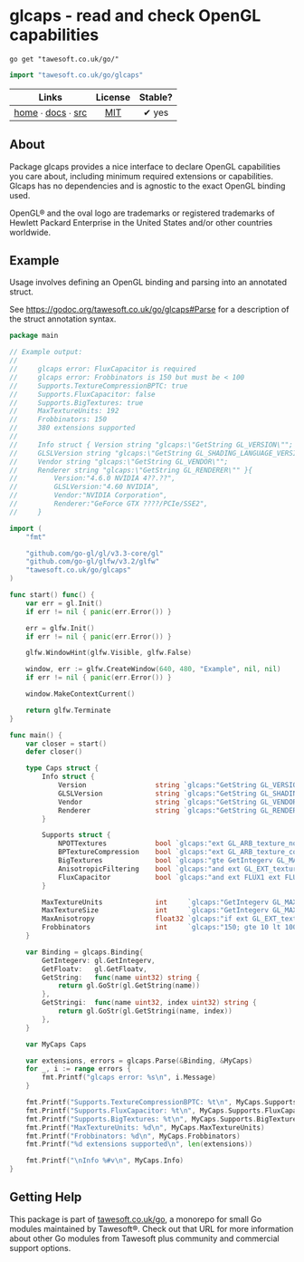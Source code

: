 # glcaps - read and check OpenGL capabilities

```shell script
go get "tawesoft.co.uk/go/"
```

```go
import "tawesoft.co.uk/go/glcaps"
```

|  Links  | License | Stable? |
|:-------:|:-------:|:-------:|
| [home][home_glcaps] ∙ [docs][docs_glcaps] ∙ [src][src_glcaps] | [MIT][copy_glcaps] | ✔ yes |

[home_glcaps]: https://tawesoft.co.uk/go/glcaps
[src_glcaps]:  https://github.com/tawesoft/go/tree/master/dialog
[docs_glcaps]: https://godoc.org/tawesoft.co.uk/go/glcaps
[copy_glcaps]: https://github.com/tawesoft/go/tree/master/glcaps/LICENSE.txt

## About

Package glcaps provides a nice interface to declare OpenGL capabilities you
care about, including minimum required extensions or capabilities. Glcaps has
no dependencies and is agnostic to the exact OpenGL binding used.

OpenGL® and the oval logo are trademarks or registered trademarks of Hewlett
Packard Enterprise in the United States and/or other countries worldwide.

## Example

Usage involves defining an OpenGL binding and parsing into an annotated struct.

See https://godoc.org/tawesoft.co.uk/go/glcaps#Parse for a description of the
struct annotation syntax.

```go
package main

// Example output:
//
//     glcaps error: FluxCapacitor is required
//     glcaps error: Frobbinators is 150 but must be < 100
//     Supports.TextureCompressionBPTC: true
//     Supports.FluxCapacitor: false
//     Supports.BigTextures: true
//     MaxTextureUnits: 192
//     Frobbinators: 150
//     380 extensions supported
//
//     Info struct { Version string "glcaps:\"GetString GL_VERSION\"";
//     GLSLVersion string "glcaps:\"GetString GL_SHADING_LANGUAGE_VERSION\"";
//     Vendor string "glcaps:\"GetString GL_VENDOR\"";
//     Renderer string "glcaps:\"GetString GL_RENDERER\"" }{
//         Version:"4.6.0 NVIDIA 4??.??",
//         GLSLVersion:"4.60 NVIDIA",
//         Vendor:"NVIDIA Corporation",
//         Renderer:"GeForce GTX ????/PCIe/SSE2",
//     }

import (
    "fmt"

    "github.com/go-gl/gl/v3.3-core/gl"
    "github.com/go-gl/glfw/v3.2/glfw"
    "tawesoft.co.uk/go/glcaps"
)

func start() func() {
    var err = gl.Init()
    if err != nil { panic(err.Error()) }

    err = glfw.Init()
    if err != nil { panic(err.Error()) }

    glfw.WindowHint(glfw.Visible, glfw.False)

    window, err := glfw.CreateWindow(640, 480, "Example", nil, nil)
    if err != nil { panic(err.Error()) }

    window.MakeContextCurrent()

    return glfw.Terminate
}

func main() {
    var closer = start()
    defer closer()

    type Caps struct {
        Info struct {
            Version                 string `glcaps:"GetString GL_VERSION"`
            GLSLVersion             string `glcaps:"GetString GL_SHADING_LANGUAGE_VERSION"`
            Vendor                  string `glcaps:"GetString GL_VENDOR"`
            Renderer                string `glcaps:"GetString GL_RENDERER"`
        }

        Supports struct {
            NPOTTextures            bool `glcaps:"ext GL_ARB_texture_non_power_of_two; required"`
            BPTextureCompression    bool `glcaps:"ext GL_ARB_texture_compression_bptc; required"`
            BigTextures             bool `glcaps:"gte GetIntegerv GL_MAX_TEXTURE_SIZE 8192"`
            AnisotropicFiltering    bool `glcaps:"and ext GL_EXT_texture_filter_anisotropic gte GetFloatv GL_MAX_TEXTURE_MAX_ANISOTROPY 1.0"`
            FluxCapacitor           bool `glcaps:"and ext FLUX1 ext FLUX2; required"`
        }

        MaxTextureUnits             int     `glcaps:"GetIntegerv GL_MAX_COMBINED_TEXTURE_IMAGE_UNITS"`
        MaxTextureSize              int     `glcaps:"GetIntegerv GL_MAX_TEXTURE_SIZE; gte 8192"`
        MaxAnisotropy               float32 `glcaps:"if ext GL_EXT_texture_filter_anisotropic GetFloatv GL_MAX_TEXTURE_MAX_ANISOTROPY 1.0"`
        Frobbinators                int     `glcaps:"150; gte 10 lt 100 neq 13"`
    }

    var Binding = glcaps.Binding{
        GetIntegerv: gl.GetIntegerv,
        GetFloatv:   gl.GetFloatv,
        GetString:   func(name uint32) string {
            return gl.GoStr(gl.GetString(name))
        },
        GetStringi:  func(name uint32, index uint32) string {
            return gl.GoStr(gl.GetStringi(name, index))
        },
    }

    var MyCaps Caps

    var extensions, errors = glcaps.Parse(&Binding, &MyCaps)
    for _, i := range errors {
        fmt.Printf("glcaps error: %s\n", i.Message)
    }

    fmt.Printf("Supports.TextureCompressionBPTC: %t\n", MyCaps.Supports.BPTextureCompression)
    fmt.Printf("Supports.FluxCapacitor: %t\n", MyCaps.Supports.FluxCapacitor)
    fmt.Printf("Supports.BigTextures: %t\n", MyCaps.Supports.BigTextures)
    fmt.Printf("MaxTextureUnits: %d\n", MyCaps.MaxTextureUnits)
    fmt.Printf("Frobbinators: %d\n", MyCaps.Frobbinators)
    fmt.Printf("%d extensions supported\n", len(extensions))

    fmt.Printf("\nInfo %#v\n", MyCaps.Info)
}
```

## Getting Help

This package is part of [tawesoft.co.uk/go](https://www.tawesoft.co.uk/go),
a monorepo for small Go modules maintained by Tawesoft®.
Check out that URL for more information about other Go modules from
Tawesoft plus community and commercial support options.